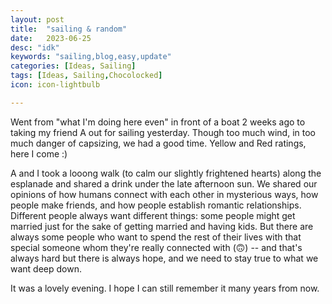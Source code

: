 ```yaml
---
layout: post
title:  "sailing & random"
date:   2023-06-25
desc: "idk"
keywords: "sailing,blog,easy,update"
categories: [Ideas, Sailing]
tags: [Ideas, Sailing,Chocolocked]
icon: icon-lightbulb

---
```


Went from "what I'm doing here even" in front of a boat 2 weeks ago to taking my friend A out for sailing yesterday. Though too much wind, in too much danger of capsizing, we had a good time. Yellow and Red ratings, here I come :) 

A and I took a looong walk (to calm our slightly frightened hearts) along the esplanade and shared a drink under the late afternoon sun. We shared our opinions of how humans connect with each other in mysterious ways, how people make friends, and how people establish romantic relationships. Different people always want different things: some people might get married just for the sake of getting married and having kids. But there are always some people who want to spend the rest of their lives with that special someone whom they're really connected with (🙃) -- and that's always hard but there is always hope, and we need to stay true to what we want deep down. 

It was a lovely evening. I hope I can still remember it many years from now.


